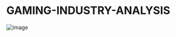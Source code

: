 # GAMING-INDUSTRY-ANALYSIS

![image](https://user-images.githubusercontent.com/88331653/210540769-79a1baf3-d1cf-494a-bfd9-2d865c38e390.png)
